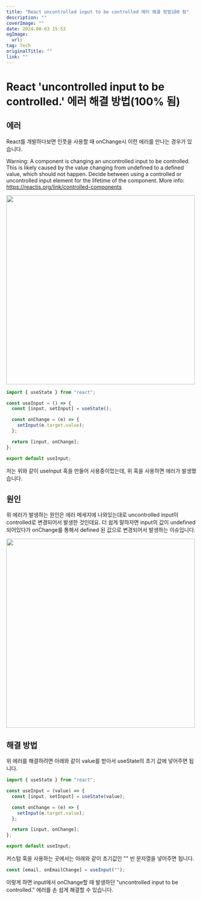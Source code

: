 ```yaml
---
title: "React uncontrolled input to be controlled 에러 해결 방법100 됨"
description: ""
coverImage: ""
date: 2024-08-03 15:53
ogImage: 
  url: 
tag: Tech
originalTitle: ""
link: ""
---
```




# React 'uncontrolled input to be controlled.' 에러 해결 방법(100% 됨)

## 에러

React를 개발하다보면 인풋을 사용할 때 onChange시 이런 에러를 만나는 경우가 있습니다.


Warning: A component is changing an uncontrolled input to be controlled.
This is likely caused by the value changing from undefined to a defined value, which should not happen.
Decide between using a controlled or uncontrolled input element for the lifetime of the component.
More info: https://reactjs.org/link/controlled-components


<div class="content-ad"></div>

<img src="/assets/img/2024-03-21-React-uncontrolled-input-to-be-controlled-에러-해결-방법(100)-1.png" width="500" />

```js
import { useState } from "react";

const useInput = () => {
  const [input, setInput] = useState();

  const onChange = (e) => {
    setInput(e.target.value);
  };

  return [input, onChange];
};

export default useInput;
```

저는 위와 같이 useInput 훅을 만들어 사용중이었는데, 위 훅을 사용하면 에러가 발생했습니다.

<div class="content-ad"></div>

## 원인

위 에러가 발생하는 원인은 에러 메세지에 나와있는대로 uncontrolled input이 controlled로 변경되어서 발생한 것인데요.
더 쉽게 말하자면 input의 값이 undefined 되어있다가 onChange를 통해서 defined 된 값으로 변경되어서 발생하는 이슈입니다.

<img src="/assets/img/2024-03-21-React-uncontrolled-input-to-be-controlled-에러-해결-방법(100)-2.png" width="500" />

## 해결 방법

위 에러를 해결하려면 아래와 같이 value를 받아서 useState의 초기 값에 넣어주면 됩니다.

<div class="content-ad"></div>

```js
import { useState } from "react";

const useInput = (value) => {
  const [input, setInput] = useState(value);

  const onChange = (e) => {
    setInput(e.target.value);
  };

  return [input, onChange];
};

export default useInput;
```

커스텀 훅을 사용하는 곳에서는 아래와 같이 초기값인 "" 빈 문자열을 넣어주면 됩니다.

```js
const [email, onEmailChange] = useInput("");
```

이렇게 하면 input에서 onChange할 때 발생하던 "uncontrolled input to be controlled." 에러를 손 쉽게 해결할 수 있습니다.
